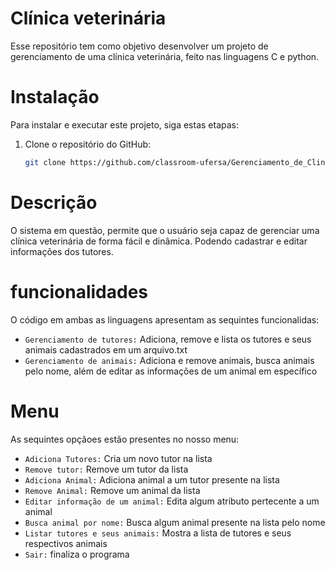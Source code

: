 # Clínica veterinária

Esse repositório tem como objetivo desenvolver um projeto de gerenciamento de uma clínica veterinária, feito nas linguagens C e python. 

# Instalação

Para instalar e executar este projeto, siga estas etapas:

1.  Clone o repositório do GitHub:

    ```bash
    git clone https://github.com/classroom-ufersa/Gerenciamento_de_Clinica_Veterinaria.git

    
# Descrição

O sistema em questão, permite que o usuário seja capaz de gerenciar uma clínica veterinária de forma fácil e dinâmica. Podendo cadastrar e editar informações dos tutores.

# funcionalidades
O código em ambas as linguagens apresentam as sequintes funcionalidas:

- `Gerenciamento de tutores:` Adiciona, remove e lista os tutores e seus animais cadastrados em um arquivo.txt  
- `Gerenciamento de animais:` Adiciona e remove animais, busca animais pelo nome, além de editar as informações de um animal em específico

# Menu
As sequintes opçãoes estão presentes no nosso menu:

- `Adiciona Tutores:` Cria um novo tutor na lista
- `Remove tutor:` Remove um tutor da lista
- `Adiciona Animal:` Adiciona animal a um tutor presente na lista
- `Remove Animal:` Remove um animal da lista
- `Editar informação de um animal:` Edita algum atributo pertecente a um animal
- `Busca animal por nome:` Busca algum animal presente na lista pelo nome
- `Listar tutores e seus animais:` Mostra a lista de tutores e seus respectivos animais
- `Sair:` finaliza o programa
